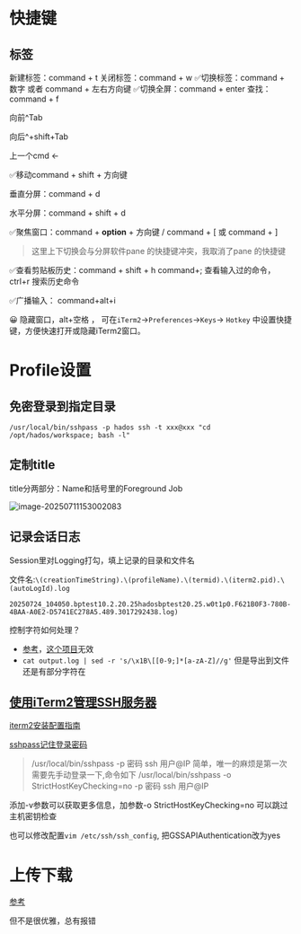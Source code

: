 # 快捷键

## 标签

新建标签：command + t
关闭标签：command + w
✅切换标签：command + 数字    或者  command + 左右方向键
✅切换全屏：command + enter
查找：command + f

向前^Tab

向后^+shift+Tab

上一个cmd <-   

✅移动command + shift + 方向键

垂直分屏：command + d

水平分屏：command + shift + d

✅聚焦窗口：command + **option** + 方向键  / command + [ 或 command + ]

> 这里上下切换会与分屏软件pane 的快捷键冲突，我取消了pane 的快捷键

✅查看剪贴板历史：command + shift + h
	command+; 查看输入过的命令，ctrl+r 搜索历史命令

✅广播输入： command+alt+i

😀 隐藏窗口，alt+空格 ， 可在`iTerm2`→`Preferences`→`Keys`-> `Hotkey` 中设置快捷键，方便快速打开或隐藏iTerm2窗口。



# Profile设置

## 免密登录到指定目录

`/usr/local/bin/sshpass -p hados ssh -t xxx@xxx "cd /opt/hados/workspace; bash -l"`

## 定制title

title分两部分：Name和括号里的Foreground Job

![image-20250711153002083](https://piggo-picture.oss-cn-hangzhou.aliyuncs.com/image-20250711153002083.png)

## 记录会话日志

Session里对Logging打勾，填上记录的目录和文件名

文件名:`\(creationTimeString).\(profileName).\(termid).\(iterm2.pid).\(autoLogId).log`

` 20250724_104050.bptest10.2.20.25hadosbptest20.25.w0t1p0.F621B0F3-780B-4BAA-A0E2-D5741EC278A5.489.3017292438.log) `





控制字符如何处理？

- [参考](https://www.reddit.com/r/macsysadmin/comments/pg20ue/weird_character_when_session_logging_in_terminal/?tl=zh-hans)，[这个项目](https://github.com/RadixSeven/typescript2txt)无效
- `cat output.log | sed -r 's/\x1B\[[0-9;]*[a-zA-Z]//g'`   但是导出到文件还是有部分字符在



## [使用iTerm2管理SSH服务器](https://www.javatang.com/archives/2021/11/29/13063392.html)

[iterm2安装配置指南](https://blog.myxuechao.com/post/19#01%E5%AE%89%E8%A3%85%E6%8C%87%E5%8D%97)

[sshpass记住登录密码](https://blog.csdn.net/CaptainJava/article/details/84316773)

>/usr/local/bin/sshpass -p 密码  ssh 用户@IP
>简单，唯一的麻烦是第一次需要先手动登录一下,命令如下
>/usr/local/bin/sshpass -o StrictHostKeyChecking=no -p 密码  ssh 用户@IP

添加-v参数可以获取更多信息，加参数-o StrictHostKeyChecking=no 可以跳过主机密钥检查

也可以修改配置`vim /etc/ssh/ssh_config`, 把GSSAPIAuthentication改为yes





# 上传下载

[参考](https://github.com/islishude/blog/issues/249)

但不是很优雅，总有报错
